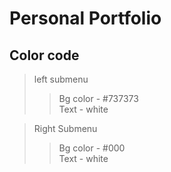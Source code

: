 # Personal Portfolio

## Color code
> left submenu 
>> Bg color - #737373 \
>> Text - white

> Right Submenu
>> Bg color - #000 \
>> Text - white